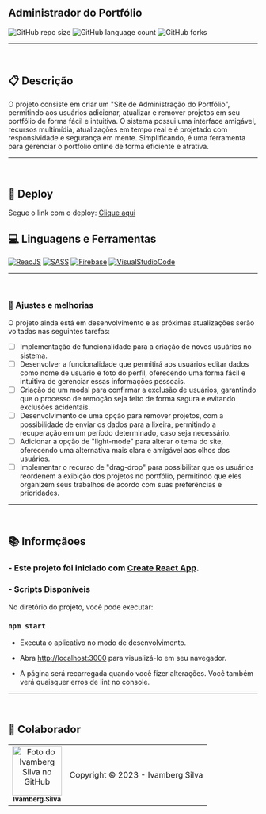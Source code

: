 ## Administrador do Portfólio

![GitHub repo size](https://img.shields.io/github/repo-size/IvambergSilva/portifolio-admin?style=for-the-badge)
![GitHub language count](https://img.shields.io/github/languages/count/IvambergSilva/portifolio-admin?style=for-the-badge)
![GitHub forks](https://img.shields.io/github/forks/IvambergSilva/portifolio-admin?style=for-the-badge)

<!--<img src="" alt="Exemplo de imagem">-->

<hr><br>

## 📋 Descrição
<p>O projeto consiste em criar um "Site de Administração do Portfólio", permitindo aos usuários adicionar, atualizar e remover projetos em seu portfólio de forma fácil e intuitiva. O sistema possui uma interface amigável, recursos multimídia, atualizações em tempo real e é projetado com responsividade e segurança em mente. Simplificando, é uma ferramenta para gerenciar o portfólio online de forma eficiente e atrativa.</p>

<hr><br>

## 🚀 Deploy

<p>Segue o link com o deploy: <a href="https://portolio-admin-berg.netlify.app/" target="_blank">Clique aqui</a></p>

## 💻 Linguagens e Ferramentas

[![ReacJS](https://img.shields.io/badge/React-61DAFB?style=for-the-badge&logo=react&logoColor=black)](https://pt-br.reactjs.org/)
[![SASS](https://img.shields.io/badge/Sass-CC6699?style=for-the-badge&logo=sass&logoColor=white)](https://sass-lang.com/)
[![Firebase](https://img.shields.io/badge/firebase-ffca28?style=for-the-badge&logo=firebase&logoColor=black)](https://firebase.google.com/)
[![VisualStudioCode](https://img.shields.io/badge/Visual_Studio_Code-007ACC?style=for-the-badge&logo=visualstudiocode&logoColor=white)](https://code.visualstudio.com/)

<hr><br>

### 🚧 Ajustes e melhorias 

O projeto ainda está em desenvolvimento e as próximas atualizações serão voltadas nas seguintes tarefas:

- [ ] Implementação de funcionalidade para a criação de novos usuários no sistema.
- [ ] Desenvolver a funcionalidade que permitirá aos usuários editar dados como nome de usuário e foto do perfil, oferecendo uma forma fácil e intuitiva de gerenciar essas informações pessoais.
- [ ] Criação de um modal para confirmar a exclusão de usuários, garantindo que o processo de remoção seja feito de forma segura e evitando exclusões acidentais.
- [ ] Desenvolvimento de uma opção para remover projetos, com a possibilidade de enviar os dados para a lixeira, permitindo a recuperação em um período determinado, caso seja necessário.
- [ ] Adicionar a opção de "light-mode" para alterar o tema do site, oferecendo uma alternativa mais clara e amigável aos olhos dos usuários.
- [ ] Implementar o recurso de "drag-drop" para possibilitar que os usuários reordenem a exibição dos projetos no portfólio, permitindo que eles organizem seus trabalhos de acordo com suas preferências e prioridades.

<hr><br>

## 📚 Informçãoes

### - Este projeto foi iniciado com [Create React App](https://github.com/facebook/create-react-app).

### - Scripts Disponíveis

No diretório do projeto, você pode executar:

### `npm start`

- Executa o aplicativo no modo de desenvolvimento. 

- Abra [http://localhost:3000](http://localhost:3000) para visualizá-lo em seu navegador.

- A página será recarregada quando você fizer alterações. Você também verá quaisquer erros de lint no console.
  
<hr><br>

## 🤝 Colaborador

<table>
  <tr>
    <td align="center">
      <a href="#">
        <img src="https://avatars.githubusercontent.com/u/99219836" width="100px;" alt="Foto do Ivamberg Silva no GitHub"/><br>
        <sub>
          <b>Ivamberg Silva</b>
        </sub>
      </a>
    </td>
    <td>
      Copyright © 2023 - Ivamberg Silva
    </td>
  </tr>
</table>
